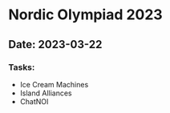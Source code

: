# Nordic Olympiad 2023

## Date: 2023-03-22

### Tasks:

- Ice Cream Machines
- Island Alliances
- ChatNOI
